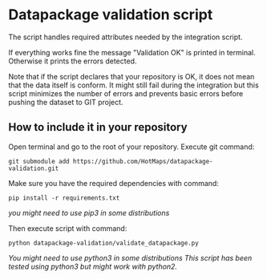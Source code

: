 # Datapackage validation script
The script handles required attributes needed by the integration script.

If everything works fine the message "Validation OK" is printed in terminal. Otherwise it prints the errors detected.

Note that if the script declares that your repository is OK, it does not mean that the data itself is conform. It might still fail during the integration but this script minimizes the number of errors and prevents basic errors before pushing the dataset to GIT project.

## How to include it in your repository
Open terminal and go to the root of your repository.
Execute git command:
```Shell
git submodule add https://github.com/HotMaps/datapackage-validation.git
```
Make sure you have the required dependencies with command:
```Shell
pip install -r requirements.txt
```
*you might need to use pip3 in some distributions*

Then execute script with command:
```Shell     
python datapackage-validation/validate_datapackage.py
```
*You might need to use python3 in some distributions*
*This script has been tested using python3 but might work with python2.*
